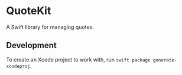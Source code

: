 # QuoteKit

A Swift library for managing quotes.

## Development

To create an Xcode project to work with, run `swift package generate-xcodeproj`.
